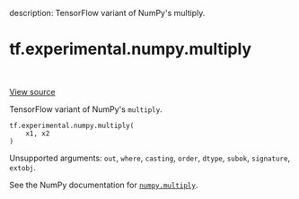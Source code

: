 description: TensorFlow variant of NumPy's multiply.

<div itemscope itemtype="http://developers.google.com/ReferenceObject">
<meta itemprop="name" content="tf.experimental.numpy.multiply" />
<meta itemprop="path" content="Stable" />
</div>

# tf.experimental.numpy.multiply

<!-- Insert buttons and diff -->

<table class="tfo-notebook-buttons tfo-api nocontent" align="left">

</table>

<a target="_blank" class="external" href="/code/stable/tensorflow/python/ops/numpy_ops/np_math_ops.py">View source</a>



TensorFlow variant of NumPy's `multiply`.

<pre class="devsite-click-to-copy prettyprint lang-py tfo-signature-link">
<code>tf.experimental.numpy.multiply(
    x1, x2
)
</code></pre>



<!-- Placeholder for "Used in" -->

Unsupported arguments: `out`, `where`, `casting`, `order`, `dtype`, `subok`, `signature`, `extobj`.

See the NumPy documentation for [`numpy.multiply`](https://numpy.org/doc/1.16/reference/generated/numpy.multiply.html).
